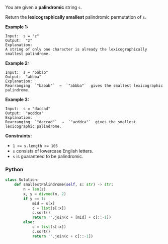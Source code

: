 You are given a  **palindromic**  string  `s`.

Return the  **lexicographically smallest**  palindromic  permutation  of  `s`.

**Example 1:**
```
Input:  s = "z"
Output:  "z"
Explanation:
A string of only one character is already the lexicographically smallest palindrome.
```

**Example 2:**
```
Input:  s = "babab"
Output:  "abbba"
Explanation:
Rearranging  `"babab"`  →  `"abbba"`  gives the smallest lexicographic palindrome.
```

**Example 3:**
```
Input:  s = "daccad"
Output:  "acddca"
Explanation:
Rearranging  `"daccad"`  →  `"acddca"`  gives the smallest lexicographic palindrome.
```

**Constraints:**

-   `1 <= s.length <= 105`
-   `s`  consists of lowercase English letters.
-   `s`  is guaranteed to be palindromic.

### Python

```python
class Solution:
    def smallestPalindrome(self, s: str) -> str:
        n = len(s)
        x, y = divmod(n, 2)
        if y == 1:
            mid = s[x]
            c = list(s[:x])
            c.sort()
            return ''.join(c + [mid] + c[::-1])
        else:
            c = list(s[:x])
            c.sort()
            return ''.join(c + c[::-1])
```